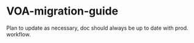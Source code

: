 # VOA-migration-guide
Plan to update as necessary, doc should always be up to date with prod. workflow.
